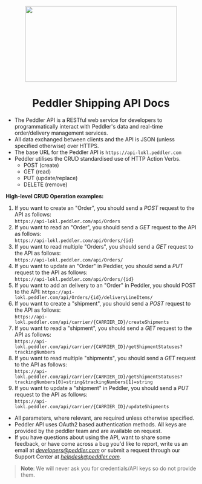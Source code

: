 <p align="center">
<img src="https://www.peddler.com/images/5b987eb7aa7aee05c01036832b57105d-logo.svg" width=400 height=200></img>
</p>

<h1 align="center">Peddler Shipping API Docs</h1>

- The Peddler API is a RESTful web service for developers to programmatically interact with Peddler's data and real-time order/delivery management services.
- All data exchanged between clients and the API is JSON (unless specified otherwise) over HTTPS.
- The base URL for the Peddler API is `https://api-lokl.peddler.com`
- Peddler utilises the CRUD standardised use of HTTP Action Verbs.
  - POST (create)
  - GET (read)
  - PUT (update/replace)
  - DELETE (remove)

**High-level CRUD Operation examples:**

1. If you want to create an "Order", you should send a *POST* request to the API as follows:  
    `https://api-lokl.peddler.com/api/Orders`
2. If you want to read an "Order", you should send a *GET* request to the API as follows:  
    `https://api-lokl.peddler.com/api/Orders/{id}`
3. If you want to read multiple "Orders", you should send a *GET* request to the API as follows:  
    `https://api-lokl.peddler.com/api/Orders/`
4. If you want to update an "Order" in Peddler, you should send a *PUT* request to the API as follows:  
`https://api-lokl.peddler.com/api/Orders/{id}`
5. If you want to add an delivery to an "Order" in Peddler, you should POST to the API: `https://api-lokl.peddler.com/api/Orders/{id}/deliveryLineItems/`
6. If you want to create a "shipment", you should send a *POST* request to the API as follows:  
    `https://api-lokl.peddler.com/api/carrier/{CARRIER_ID}/createShipments`
7. If you want to read a "shipment", you should send a *GET* request to the API as follows:  
    `https://api-lokl.peddler.com/api/carrier/{CARRIER_ID}/getShipmentStatuses?trackingNumbers`
8. If you want to read multiple "shipments", you should send a *GET* request to the API as follows:  
    `https://api-lokl.peddler.com/api/carrier/{CARRIER_ID}/getShipmentStatuses?trackingNumbers[0]=string&trackingNumbers[1]=string`
9. If you want to update a "shipment" in Peddler, you should send a *PUT* request to the API as follows:  
`https://api-lokl.peddler.com/api/carrier/{CARRIER_ID}/updateShipments`

- All parameters, where relevant, are required unless otherwise specified.
- Peddler API uses OAuth2 based authentication methods. All keys are provided by the peddler team and are available on request.
- If you have questions about using the API, want to share some feedback,
or have come across a bug you'd like to report, write us an email at *developers@peddler.com* 
or submit a request through our Support Center at *[helpdesk@peddler.com](mailto:helpdesk@peddler.com)*.

> **Note**: We will never ask you for credentials/API keys so do not provide them.
